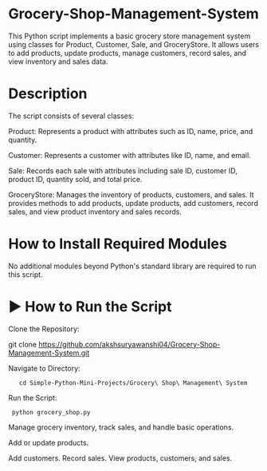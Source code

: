 # Grocery-Shop-Management-System
This Python script implements a basic grocery store management system using classes for Product, Customer, Sale, and GroceryStore. It allows users to add products, update products, manage customers, record sales, and view inventory and sales data.

# Description
The script consists of several classes:

Product: Represents a product with attributes such as ID, name, price, and quantity.

Customer: Represents a customer with attributes like ID, name, and email.

Sale: Records each sale with attributes including sale ID, customer ID, product ID, quantity sold, and total price.

GroceryStore: Manages the inventory of products, customers, and sales. It provides methods to add products, update products, add customers, record sales, and view product inventory and sales records.

# How to Install Required Modules

No additional modules beyond Python's standard library are required to run this script.


# ▶️ How to Run the Script

Clone the Repository:

git clone https://github.com/akshsuryawanshi04/Grocery-Shop-Management-System.git

Navigate to Directory:

       cd Simple-Python-Mini-Projects/Grocery\ Shop\ Management\ System
       
Run the Script:

     python grocery_shop.py
     
Manage grocery inventory, track sales, and handle basic operations.

Add or update products.

Add customers.
Record sales.
View products, customers, and sales.
